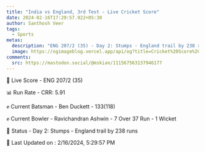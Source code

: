 ```yaml
---
title: "India vs England, 3rd Test - Live Cricket Score"
date: 2024-02-16T17:29:57.922+05:30
author: Santhosh Veer
tags:
  - Sports
metas:
  description: "ENG 207/2 (35) - Day 2: Stumps - England trail by 238 runs"
  image: https://ogimageblog.vercel.app/api/og?title=Cricket%20Score%20%F0%9F%8F%8F
comments:
  src: https://mastodon.social/@mskian/111567563137946177
---
```


🔴 Live Score - ENG 207/2 (35)  

📊 Run Rate - CRR: 5.91  

✊ Current Batsman - Ben Duckett - 133(118)  

✊ Current Bowler - Ravichandran Ashwin - 7 Over 37 Run - 1 Wicket  

📑 Status - Day 2: Stumps - England trail by 238 runs

<!--more-->

📝 Last Updated on : 2/16/2024, 5:29:57 PM
